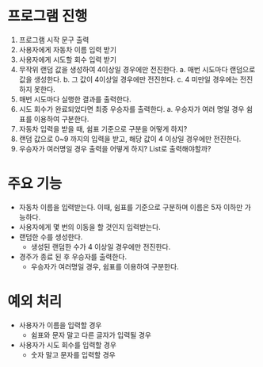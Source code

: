# 프로그램 진행
1. 프로그램 시작 문구 출력
2. 사용자에게 자동차 이름 입력 받기
3. 사용자에게 시도할 회수 입력 받기
4. 무작위 랜덤 값을 생성하여 4이상일 경우에만 전진한다.
   a. 매번 시도마다 랜덤으로 값을 생성한다.
   b. 그 값이 4이상일 경우에만 전진한다.
   c. 4 미만일 경우에는 전진하지 못한다.
5. 매번 시도마다 실행한 결과를 출력한다.
6. 시도 회수가 완료되었다면 최종 우승자를 출력한다.
    a. 우승자가 여러 명일 경우 쉼표를 이용하여 구분한다.
4. 자동차 입력을 받을 때, 쉼표 기준으로 구분을 어떻게 하지? 
5. 랜덤 값으로 0~9 까지의 입력을 받고, 해당 값이 4 이상일 경우에만 전진한다. 
6. 우승자가 여러명일 경우 출력을 어떻게 하지? List로 출력해야할까?

# 주요 기능

- 자동차 이름을 입력받는다. 이때, 쉼표를 기준으로 구분하며 이름은 5자 이하만 가능하다.
- 사용자에게 몇 번의 이동을 할 것인지 입력받는다.
- 랜덤한 수를 생성한다.
  - 생성된 랜덤한 수가 4 이상일 경우에만 전진한다.
- 경주가 종료 된 후 우승자를 출력한다.
  - 우승자가 여러명일 경우, 쉼표를 이용하여 구분한다.

# 예외 처리
- 사용자가 이름을 입력할 경우
  - 쉼표와 문자 말고 다른 글자가 입력될 경우
- 사용자가 시도 회수를 입력할 경우
  - 숫자 말고 문자를 입력할 경우
